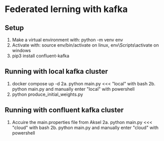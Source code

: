 # Federated lerning with kafka

## Setup
1. Make a virtual environment with: python -m venv env
2. Activate with: source env/bin/activate on linux, env\Scripts\activate on windows
3. pip3 install confluent-kafka

## Running with local kafka cluster
1. docker compose up -d
2a. python main.py <<< "local" with bash
2b. python main.py and manually enter "local" with powershell
3. python produce_initial_weights.py

## Running with confluent kafka cluster 
1. Accuire the main.properties file from Aksel
2a. python main.py <<< "cloud" with bash
2b. python main.py and manually enter "cloud" with powershell
